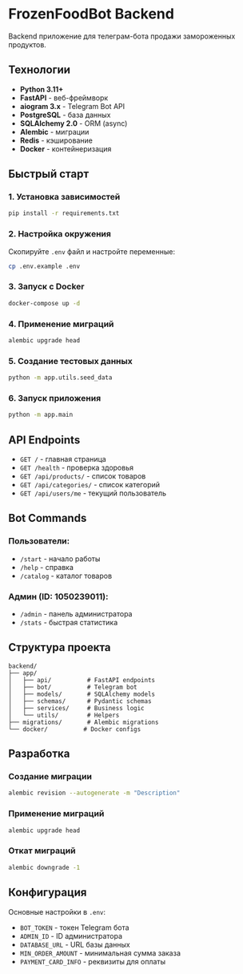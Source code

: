 # FrozenFoodBot Backend

Backend приложение для телеграм-бота продажи замороженных продуктов.

## Технологии

- **Python 3.11+**
- **FastAPI** - веб-фреймворк
- **aiogram 3.x** - Telegram Bot API
- **PostgreSQL** - база данных
- **SQLAlchemy 2.0** - ORM (async)
- **Alembic** - миграции
- **Redis** - кэширование
- **Docker** - контейнеризация

## Быстрый старт

### 1. Установка зависимостей

```bash
pip install -r requirements.txt
```

### 2. Настройка окружения

Скопируйте `.env` файл и настройте переменные:

```bash
cp .env.example .env
```

### 3. Запуск с Docker

```bash
docker-compose up -d
```

### 4. Применение миграций

```bash
alembic upgrade head
```

### 5. Создание тестовых данных

```bash
python -m app.utils.seed_data
```

### 6. Запуск приложения

```bash
python -m app.main
```

## API Endpoints

- `GET /` - главная страница
- `GET /health` - проверка здоровья
- `GET /api/products/` - список товаров
- `GET /api/categories/` - список категорий
- `GET /api/users/me` - текущий пользователь

## Bot Commands

### Пользователи:
- `/start` - начало работы
- `/help` - справка
- `/catalog` - каталог товаров

### Админ (ID: 1050239011):
- `/admin` - панель администратора
- `/stats` - быстрая статистика

## Структура проекта

```
backend/
├── app/
│   ├── api/          # FastAPI endpoints
│   ├── bot/          # Telegram bot
│   ├── models/       # SQLAlchemy models
│   ├── schemas/      # Pydantic schemas
│   ├── services/     # Business logic
│   └── utils/        # Helpers
├── migrations/       # Alembic migrations
└── docker/          # Docker configs
```

## Разработка

### Создание миграции

```bash
alembic revision --autogenerate -m "Description"
```

### Применение миграций

```bash
alembic upgrade head
```

### Откат миграций

```bash
alembic downgrade -1
```

## Конфигурация

Основные настройки в `.env`:

- `BOT_TOKEN` - токен Telegram бота
- `ADMIN_ID` - ID администратора
- `DATABASE_URL` - URL базы данных
- `MIN_ORDER_AMOUNT` - минимальная сумма заказа
- `PAYMENT_CARD_INFO` - реквизиты для оплаты